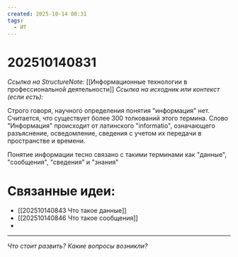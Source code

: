 ```yaml
---
created: 2025-10-14 08:31
tags:
  - ИТ
---
```

# 202510140831
*Ссылка на StructureNote:* [[Информационные технологии в профессиональной деятельности]]
*Ссылка на исходник или контекст (если есть):* 

Строго говоря, научного определения понятия "информация" нет. Считается, что существует более 300 толкований этого термина. Слово "Информация" происходит от латинского "informatio", означающего разъяснение, осведомление, сведения с учетом их передачи в пространстве и времени.

Понятие информации тесно связано с такими терминами как "данные", "сообщения", "сведения" и "знания"

# Связанные идеи:
* [[202510140843 Что такое данные]]
* [[202510140846 Что такое сообщения]]
* 
---

*Что стоит развить? Какие вопросы возникли?*